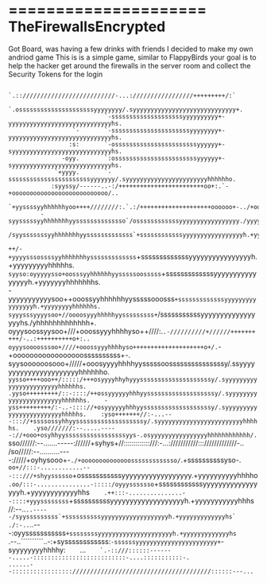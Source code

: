 =====================
TheFirewallsEncrypted
=====================

Got Board, was having a few drinks with friends I decided to make my own andriod game
This is is a simple game, similar to FlappyBirds your goal is to help the hacker
get around the firewalls in the server room and collect the Security Tokens for the login



                                                                                                     
                                `.:://////////////////////////-...://///////////////+++++++++/:`    
                               `.osssssssssssssssssssssyyyyyyyy/.syyyyyyyyyyyyyyyyyyyyyyyyyyyyy+.   
                               `-ssssssssssssssssssssyyyyyyyyyy+-yyyyyyyyyyyyyyyyyyyyyyyyyyyyyhs.   
                      `-       `-ssssssssssssssssssssssyyyyyyyy+-yyyyyyyyyyyyyyyyyyyyyyyyyyyyyhs.   
                     :s:       `-osssssssssssssssssssssssyyyyyy+-syyyyyyyyyyyyyyyyyyyyyyyyyyyyhs.   
                   -oyy.       `:osssssssssssssssssssssssyyyyyy+-syyyyyyyyyyyyyyyyyyyyyyyyyyyyhs.   
                 `+yyyy.       `-sssssssssssssssssssssssyyyyyyy/.syyyyyyyyyyyyyyyyyyyyyyyhhhhhho.   
                :syyssy/------..-:/++++++++++++++++++++++++oo+:.`-+ooooooooooooooooooooooooooo/..   
              `+yyssssyyhhhhhhyoo++++////////:.`.:/++++++++++++++++++++oooooo+-../+ooooooooooo/..   
             -syysssssyyhhhhhhhyyssssssssssssso`/ossssssssssssyyyyyyyyyyyyyyyyy./yyyyyyyyyyyyyho.   
            /syysssssssyyhhhhhhhyysssssssssssss`+ssssssssssssyyyyyyyyyyyyyyyyyh.+yyyyyyyyyyhhhhs.   
  `++/-`  `+yyyysssossssyyhhhhhhhysssssssssssss`+sssssssssssssyyyyyyyyyyyyyyyyh.+yyyyyyyyyhhhhhs.   
   `syyso:oyyyyysso+oosssyyhhhhhhyysssssoosssss`+sssssssssssssyyyyyyyyyyyyyyyyh.+yyyyyyyhhhhhhhs.   
    -yyyyyyyyyyysoo++ooossyyhhhhhhyysssssooosss`+sssssssssssssyyyyyyyyyyyyyyyyh.+yyyyyyyyhhhhhhs.   
     syyysssyyyysoo+//oooosyyyhhhhhyysssssssss+`/sssssssssssyyyyyyyyyyyyyyyyyhs./yhhhhhhhhhhhhh+.   
     oyyysoossyysoo+///+ooossyyyhhhhyso++////:.`.-//////////+//////++++++++++/-..:++++++++++o+:..   
     oyyysoooosssoo+////+ooossyyyhhhhyso++++++++++++++++++++o+/.`-+ooooooooooooooooossssssssss+-.   
     syysoooooosooo+/////+ooosyyyyhhhhyysssssoosssssssssssssssy/.ssyyyyyyyyyyyyyyyyyyyyyyhhhhhho.   
    `yysso++++ooo++/:::::/+++osyyyyhhyhyyyssssssssssssssssssssy/.syyyyyyyyyyyyyyyyyyyyyyyhhhhhhs.   
    .yyso+++++++++/::-::::/++ossyyyyyyhhhyysssssssssssssssssssy/.syyyyyyyyyyyyyyyyyyyyyyyhhhhhhs.   
    -yss+++++++++/:-..-:::://+osyyyyyyhhhyysssssssssssssssssssy/.syyyyyyyyyyyyyyyyyyyyyyyyhhhhhs.   
    :yso+++++++//:-...---::://+ssssossyhhyysssssssssssssssssssy/.syyyyyyyyyyyyyyyyyyyyyyyyhhhhhs.   
    .yso///////:--.....-----://+ooo+osyhhyysssssssssssssssssyys-.osyyyyyyyyyyyyyyyyhhhhhhhhhhhh/.   
    `sso//////:--.......-----://////+syhys+//:::::::::::::///:-...:///////////::://///////////-..   
     /so/////:--..........----://///+oyhysooo+-`./+oooooooooooooosssssssssssso/`.+ssssssssssyso-.   
     `oo+//:::-............---:::///+shyyssssso`+osssssssssssyyyyyyyyyyyyyyyyyy.+yyyyyyyyyyhhhho`   
      .oo/:::-...............-:::::/oyyysssssso`+ssssssssssssyyyyyyyyyyyyyyyyyh.+yyyyyyyyyyyyhhs`   
       .++:::-...............--::::+yyyssssssss`+ssssssssssyyyyyyyyyyyyyyyyyyyh.+yyyyyyyyyyyhhhs`   
        `//:--..```````````..-----/syysssssssss`+ssssssssssyyyyyyyyyyyyyyyyyyyh.+yyyyyyyyyyyyyhs`   
          ./:-..```````````..---:oyysssssssssss`+ssssssssyyyyyyyyyyyyyyyyyyyyyh.+yyyyyyyyyyyyyhs`   
            .--..``````````..-:+syssssssssssss:`-ssssssyyyyyyyyyyyyyyyyyyyyyyy+`-syyyyyyyyhhhhy:`   
              `...``    `.-::///::::::-------.....-::::::::::::::::::::::::::-....:::::::::::-.``   
               ```......--:::::::::::::::::///////////////////////////////////////::::::---...```   
                                                                                                    
